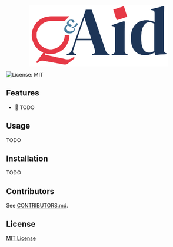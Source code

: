 <p align="center">
  <img align="center" src="https://github.com/medtorch/Q-Aid/blob/master/misc/q_aid_logo_small1.png" alt="Q&Aid" width="75%">
</p>

![License: MIT](https://img.shields.io/badge/License-MIT-green.svg)

## Features

- :key: TODO

## Usage

TODO

## Installation

TODO

## Contributors

See [CONTRIBUTORS.md](CONTRIBUTORS.md).

## License
[MIT License](https://choosealicense.com/licenses/mit/)
